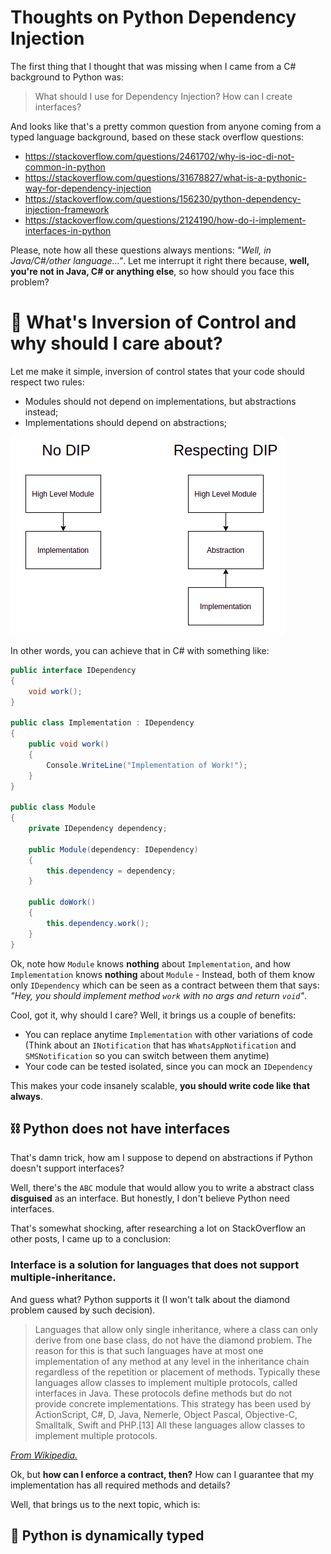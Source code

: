 # Thoughts on Python Dependency Injection

The first thing that I thought that was missing when I came from a C# background to Python was:

> What should I use for Dependency Injection? How can I create interfaces?

And looks like that's a pretty common question from anyone coming from a typed language background, based on these stack overflow questions:

- https://stackoverflow.com/questions/2461702/why-is-ioc-di-not-common-in-python
- https://stackoverflow.com/questions/31678827/what-is-a-pythonic-way-for-dependency-injection
- https://stackoverflow.com/questions/156230/python-dependency-injection-framework
- https://stackoverflow.com/questions/2124190/how-do-i-implement-interfaces-in-python

Please, note how all these questions always mentions: _"Well, in Java/C#/other language..."_. Let me interrupt it right there because, **well, you're not in Java, C# or anything else**, so how should you face this problem?

# 🤔 What's Inversion of Control and why should I care about?

Let me make it simple, inversion of control states that your code should respect two rules:

- Modules should not depend on implementations, but abstractions instead;
- Implementations should depend on abstractions;

![DIP concept](dip.png)

In other words, you can achieve that in C# with something like:

```csharp
public interface IDependency
{
    void work();
}

public class Implementation : IDependency
{
    public void work()
    {
        Console.WriteLine("Implementation of Work!");
    }
}

public class Module
{
    private IDependency dependency;

    public Module(dependency: IDependency)
    {
        this.dependency = dependency;
    }

    public doWork()
    {
        this.dependency.work();
    }
}

```

Ok, note how `Module` knows **nothing** about `Implementation`, and how `Implementation` knows **nothing** about `Module` - Instead, both of them know only `IDependency` which can be seen as a contract between them that says: _"Hey, you should implement method `work` with no args and return `void`"_.

Cool, got it, why should I care? Well, it brings us a couple of benefits:

- You can replace anytime `Implementation` with other variations of code (Think about an `INotification` that has `WhatsAppNotification` and `SMSNotification` so you can switch between them anytime)
- Your code can be tested isolated, since you can mock an `IDependency`

This makes your code insanely scalable, **you should write code like that always**.

## ⛓️ Python does not have interfaces

That's damn trick, how am I suppose to depend on abstractions if Python doesn't support interfaces?


Well, there's the `ABC` module that would allow you to write a abstract class **disguised** as an interface. But honestly, I don't believe Python need interfaces.

That's somewhat shocking, after researching a lot on StackOverflow an other posts, I came up to a conclusion:

### Interface is a solution for languages that does not support multiple-inheritance.

And guess what? Python supports it (I won't talk about the diamond problem caused by such decision).

> Languages that allow only single inheritance, where a class can only derive from one base class, do not have the diamond problem. The reason for this is that such languages have at most one implementation of any method at any level in the inheritance chain regardless of the repetition or placement of methods. Typically these languages allow classes to implement multiple protocols, called interfaces in Java. These protocols define methods but do not provide concrete implementations. This strategy has been used by ActionScript, C#, D, Java, Nemerle, Object Pascal, Objective-C, Smalltalk, Swift and PHP.[13] All these languages allow classes to implement multiple protocols.

[_From Wikipedia._](https://en.wikipedia.org/wiki/Multiple_inheritance)

Ok, but **how can I enforce a contract, then?** How can I guarantee that my implementation has all required methods and details?

Well, that brings us to the next topic, which is:

## 🦆 Python is dynamically typed
